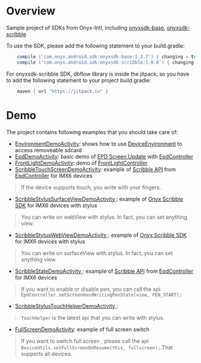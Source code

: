 # Overview
Sample project of SDKs from Onyx-Intl, including [onyxsdk-base](https://github.com/onyx-intl/OnyxAndroidSample/wiki/Onyx-Base-SDK), [onyxsdk-scribble](https://github.com/onyx-intl/OnyxAndroidSample/wiki/Onyx-Scribble-SDK)

To use the SDK, please add the following statement to your build.gradle:
```gradle
    compile ('com.onyx.android.sdk:onyxsdk-base:1.3.7') { changing = true }
    compile ('com.onyx.android.sdk:onyxsdk-scribble:1.0.6') { changing = true }
```

    
For onyxsdk-scribble SDK, dbflow library is inside the jitpack, so you have to add the following statement to your project build.gradle:
```gradle
    maven { url "https://jitpack.io" }
```

# Demo
The project contains following examples that you should take care of:
* [EnvironmentDemoActivity](https://github.com/onyx-intl/OnyxAndroidSample/blob/master/app/sample/src/main/java/com/onyx/android/sample/EnvironmentDemoActivity.java): shows how to use [DeviceEnvironment](https://github.com/onyx-intl/OnyxAndroidSample/wiki/DeviceEnvironment) to access removeable sdcard
* [EpdDemoActivity](https://github.com/onyx-intl/OnyxAndroidSample/blob/master/app/sample/src/main/java/com/onyx/android/sample/EpdDemoActivity.java): basic demo of [EPD Screen Update](https://github.com/onyx-intl/OnyxAndroidSample/wiki/EPD-Screen-Update)  with [EpdController](https://github.com/onyx-intl/OnyxAndroidSample/wiki/EpdController)
* [FrontLightDemoActivity](https://github.com/onyx-intl/OnyxAndroidSample/blob/master/app/sample/src/main/java/com/onyx/android/sample/FrontLightDemoActivity.java): demo of [FrontLightController](https://github.com/onyx-intl/OnyxAndroidSample/wiki/FrontLightController)
* [ScribbleTouchScreenDemoActivity](https://github.com/onyx-intl/OnyxAndroidSample/blob/master/app/sample/src/main/java/com/onyx/android/sample/ScribbleTouchScreenDemoActivity.java): example of [Scribble API](https://github.com/onyx-intl/OnyxAndroidSample/wiki/Scribble-API) from [EpdController](https://github.com/onyx-intl/OnyxAndroidSample/wiki/EpdController) for IMX6 devices
> If the device supports touch, you write with your fingers.
* [ScribbleStylusSurfaceViewDemoActivity ](https://github.com/onyx-intl/OnyxAndroidSample/blob/master/app/sample/src/main/java/com/onyx/android/sample/ScribbleStylusSurfaceViewDemoActivity.java): example of [Onyx Scribble SDK](https://github.com/onyx-intl/OnyxAndroidSample/wiki/Onyx-Scribble-SDK) for IMX6 devices with stylus
> You can write on webView with stylus. In fact, you can set anything view.
* [ScribbleStylusWebViewDemoActivity ](https://github.com/onyx-intl/OnyxAndroidSample/blob/master/app/sample/src/main/java/com/onyx/android/sample/ScribbleStylusWebViewDemoActivity.java): example of [Onyx Scribble SDK](https://github.com/onyx-intl/OnyxAndroidSample/wiki/Onyx-Scribble-SDK) for IMX6 devices with stylus
> You can write on surfaceView with stylus. In fact, you can set anything view.
* [ScribbleStateDemoActivity ](https://github.com/onyx-intl/OnyxAndroidSample/blob/master/app/sample/src/main/java/com/onyx/android/sample/ScribbleStateDemoActivity.java): example of [Scribble API](https://github.com/onyx-intl/OnyxAndroidSample/wiki/Scribble-API) from [EpdController](https://github.com/onyx-intl/OnyxAndroidSample/wiki/EpdController) for IMX6 devices
> If you want to enable or disable pen, you can call the api `EpdController.setScreenHandWritingPenState(view, PEN_START);`
* [ScribbleStylusTouchHelperDemoActivity ](https://github.com/onyx-intl/OnyxAndroidSample/blob/master/app/sample/src/main/java/com/onyx/android/sample/ScribbleStylusTouchHelperDemoActivity.java): 
> `TouchHelper` is the latest api that you can write with stylus.
* [FullScreenDemoActivity](https://github.com/onyx-intl/OnyxAndroidSample/blob/master/app/sample/src/main/java/com/onyx/android/sample/FullScreenDemoActivity.java): example of full screen switch
> If you want to switch full screen , please call the api ` DeviceUtils.setFullScreenOnResume(this, fullscreen);`.That  supports all devices.





